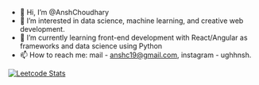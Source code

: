 - 👋 Hi, I’m @AnshChoudhary
- 👀 I’m interested in data science, machine learning, and creative web development.
- 🌱 I’m currently learning front-end development with React/Angular as frameworks and data science using Python
- 📫 How to reach me: mail - anshc19@gmail.com, instagram - ughhnsh.

<!---
AnshChoudhary/AnshChoudhary is a ✨ special ✨ repository because its `README.md` (this file) appears on your GitHub profile.
You can click the Preview link to take a look at your changes.
--->
[![Leetcode Stats](https://leetcard.jacoblin.cool/ughhnsh?ext=heatmap)](https://leetcode.com/ughhnsh)
